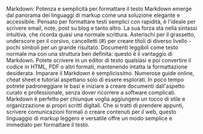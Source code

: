 <!-- @format -->

Markdown: Potenza e semplicità per formattare il testo Markdown emerge dal panorama dei linguaggi di markup come una soluzione elegante e accessibile. Pensato per formattare testi semplici con rapidità, è l'ideale per scrivere email, note, post su blog e tanto altro. La sua forza sta nella sintassi intuitiva, che ricorda quasi una normale scrittura. Asterischi per il grassetto, underscore per il corsivo, cancelletti (#) per creare titoli di diverso livello - pochi simboli per un grande risultato. Documenti leggibili come testo normale ma con una struttura ben definita: questo è il vantaggio di Markdown. Potete scrivere in un editor di testo qualsiasi e poi convertire il codice in HTML, PDF o altri formati, mantenendo intatta la formattazione desiderata. Imparare il Markdown è semplicissimo. Numerose guide online, cheat sheet e tutorial aspettano solo di essere esplorati. In poco tempo potrete padroneggiare le basi e iniziare a creare documenti dall'aspetto curato e professionale, senza dover ricorrere a software complicati. Markdown è perfetto per chiunque voglia aggiungere un tocco di stile e organizzazione ai propri scritti digitali. Che si tratti di prendere appunti, scrivere comunicazioni formali o creare contenuti per il web, questo linguaggio di markup leggero e versatile offre un modo semplice e immediato per formattare il testo.
